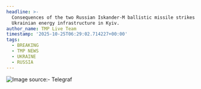 ```yaml
---
headline: >-
  Consequences of the two Russian Iskander-M ballistic missile strikes on
  Ukrainian energy infrastructure in Kyiv.
author_name: TMP Live Team
timestamp: '2025-10-25T06:29:02.714227+00:00'
tags:
  - BREAKING
  - TMP NEWS
  - UKRAINE
  - RUSSIA
---
```

![Image source:- Telegraf](https://i.ibb.co/PZ0z64CZ/IMG-20251025-115739-419.jpg)
